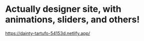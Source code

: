 # Actually designer site, with animations, sliders, and others!
https://dainty-tartufo-54153d.netlify.app/
